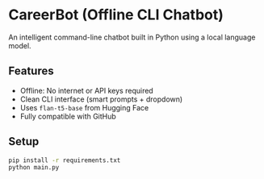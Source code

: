 # CareerBot (Offline CLI Chatbot)

An intelligent command-line chatbot built in Python using a local language model.

## Features
- Offline: No internet or API keys required
- Clean CLI interface (smart prompts + dropdown)
- Uses `flan-t5-base` from Hugging Face
- Fully compatible with GitHub

## Setup

```bash
pip install -r requirements.txt
python main.py
